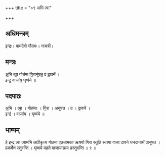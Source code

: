 +++
title = "०९ अभि त्वा"

+++
## अधिमन्त्रम्
इन्द्रः। वामदेवो गौतमः। गायत्री।

## मन्त्रः
अ॒भि त्वा॒ गोत॑मा गि॒रानू॑षत॒ प्र दा॒वने॑ ।  
इन्द्र॒ वाजा॑य॒ घृष्व॑ये ॥

## पदपाठः
अ॒भि । त्वा॒ । गोत॑माः । गि॒रा । अनू॑षत । प्र । दा॒वने॑ ।  
इन्द्र॑ । वाजा॑य । घृष्व॑ये ॥

## भाष्यम्
हे इन्द्र त्वा त्वामभि लक्षीकृत्य गोतमा एतन्नामका ऋषयो गिरा स्तुति रूपया वाचा दावने धनदानार्थं प्रानूषत । प्रकर्षेण स्तुवन्ति । घृष्वये महते वाजायान्नाय प्रस्तुवन्ति ॥ ९ ॥